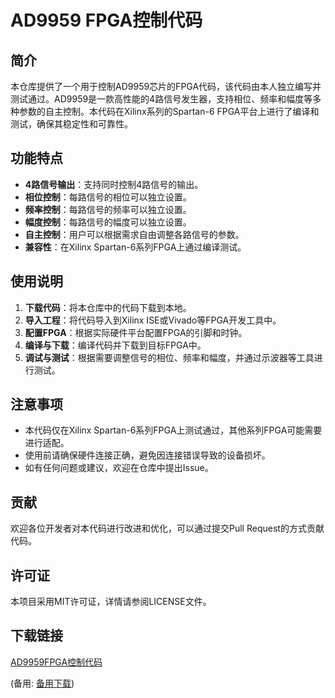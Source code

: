 # AD9959 FPGA控制代码

## 简介

本仓库提供了一个用于控制AD9959芯片的FPGA代码，该代码由本人独立编写并测试通过。AD9959是一款高性能的4路信号发生器，支持相位、频率和幅度等多种参数的自主控制。本代码在Xilinx系列的Spartan-6 FPGA平台上进行了编译和测试，确保其稳定性和可靠性。

## 功能特点

- **4路信号输出**：支持同时控制4路信号的输出。
- **相位控制**：每路信号的相位可以独立设置。
- **频率控制**：每路信号的频率可以独立设置。
- **幅度控制**：每路信号的幅度可以独立设置。
- **自主控制**：用户可以根据需求自由调整各路信号的参数。
- **兼容性**：在Xilinx Spartan-6系列FPGA上通过编译测试。

## 使用说明

1. **下载代码**：将本仓库中的代码下载到本地。
2. **导入工程**：将代码导入到Xilinx ISE或Vivado等FPGA开发工具中。
3. **配置FPGA**：根据实际硬件平台配置FPGA的引脚和时钟。
4. **编译与下载**：编译代码并下载到目标FPGA中。
5. **调试与测试**：根据需要调整信号的相位、频率和幅度，并通过示波器等工具进行测试。

## 注意事项

- 本代码仅在Xilinx Spartan-6系列FPGA上测试通过，其他系列FPGA可能需要进行适配。
- 使用前请确保硬件连接正确，避免因连接错误导致的设备损坏。
- 如有任何问题或建议，欢迎在仓库中提出Issue。

## 贡献

欢迎各位开发者对本代码进行改进和优化，可以通过提交Pull Request的方式贡献代码。

## 许可证

本项目采用MIT许可证，详情请参阅LICENSE文件。

## 下载链接
[AD9959FPGA控制代码](https://pan.quark.cn/s/babe751e8a0d) 

(备用: [备用下载](https://pan.baidu.com/s/1ptFRKZtnpVFjc5oswbtufg?pwd=1234))
